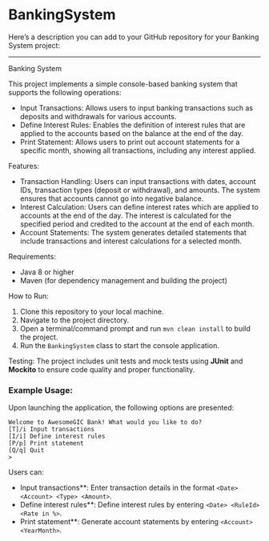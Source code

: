 # BankingSystem
Here’s a description you can add to your GitHub repository for your Banking System project:

---

Banking System

This project implements a simple console-based banking system that supports the following operations:

- Input Transactions: Allows users to input banking transactions such as deposits and withdrawals for various accounts.
- Define Interest Rules: Enables the definition of interest rules that are applied to the accounts based on the balance at the end of the day.
- Print Statement: Allows users to print out account statements for a specific month, showing all transactions, including any interest applied.

Features:

- Transaction Handling: Users can input transactions with dates, account IDs, transaction types (deposit or withdrawal), and amounts. The system ensures that accounts cannot go into negative balance.
- Interest Calculation: Users can define interest rates which are applied to accounts at the end of the day. The interest is calculated for the specified period and credited to the account at the end of each month.
- Account Statements: The system generates detailed statements that include transactions and interest calculations for a selected month.

Requirements:
- Java 8 or higher
- Maven (for dependency management and building the project)

How to Run:

1. Clone this repository to your local machine.
2. Navigate to the project directory.
3. Open a terminal/command prompt and run `mvn clean install` to build the project.
4. Run the `BankingSystem` class to start the console application.

Testing:
The project includes unit tests and mock tests using **JUnit** and **Mockito** to ensure code quality and proper functionality.

### Example Usage:

Upon launching the application, the following options are presented:

```
Welcome to AwesomeGIC Bank! What would you like to do?
[T]/i Input transactions
[I/i] Define interest rules
[P/p] Print statement
[Q/q] Quit
>
```

Users can:
- Input transactions**: Enter transaction details in the format `<Date> <Account> <Type> <Amount>`.
- Define interest rules**: Define interest rules by entering `<Date> <RuleId> <Rate in %>`.
- Print statement**: Generate account statements by entering `<Account> <YearMonth>`.
